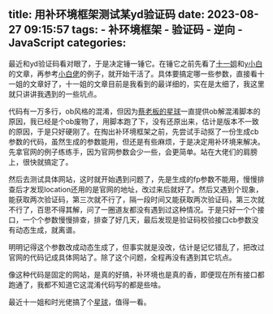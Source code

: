 title: 用补环境框架测试某yd验证码
date: 2023-08-27 09:15:57
tags:
    - 补环境框架
    - 验证码
    - 逆向
    - JavaScript
categories:
---
最近和yd验证码看对眼了，于是决定锤一锤它。在锤它之前先看了[十一姐](https://mp.weixin.qq.com/s/tVBNYlQg34GxNzE3RPI57w)和[y小白](https://mp.weixin.qq.com/s/JBGW1CsAbLh_Ogs3xLfIfg)的文章，再参考[小白佬](https://mp.weixin.qq.com/mp/profile_ext?action=home&__biz=Mzg5NTY3MTc2Mg==&scene=124#wechat_redirect)的例子，就开始干活了。具体要搞定哪一些参数，直接看十一姐的文章好了，十一姐的文章目前是我看到的最详细的，实在是太细了，我这里就只讲讲我遇到的一些坑点。

代码有一万多行，ob风格的混淆，但因为[蔡老板的星球](https://mp.weixin.qq.com/mp/profile_ext?action=home&__biz=MzAwNTY1OTg0MQ==&scene=124#wechat_redirect)一直提供ob解混淆脚本的原因，我已经是个ob废物了，用脚本跑了下，没有还原出来，估计是版本不一致的原因，于是只好硬刚了。在掏出补环境框架之前，先尝试手动抠了一份生成cb参数的代码，虽然生成的参数能用，但还是有些麻烦，于是决定用补环境来解决。先拿官网的例子练练手，因为官网参数会少一些，会更简单。站在大佬们的肩膀上，很快就搞定了。

然后去测试具体网站，这时就开始遇到问题了，先是生成的fp参数不能用，慢慢排查后才发现location还用的是官网的地址，改过来后就好了。然后又遇到个现象，能获取两次验证码，第三次就不行了，隔一段时间又能获取两次验证码，第三次就不行了，百思不得其解，问了一圈道友都没有遇到过这种情况。于是只好一个个接口，一个个参数慢慢排查，排查了好几天，最后发现是验证码校验接口cb参数没有动态生成，就离谱。

明明记得这个参数改成动态生成了，但事实就是没改，估计是记忆错乱了，把改过官网的代码记成具体网站了。除了这个问题，全程再没有遇到其它坑点。

像这种代码是固定的网站，是真的好搞，补环境也是真的香，即便现在所有接口都跑通了，我都不知道它这混淆代码写的都是些啥。

最近十一姐和时光佬搞了个[星球](https://mp.weixin.qq.com/s/K78l4MhZoXRUvlgJcUuCKw)，值得一看。
